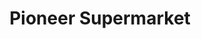 ---
title: "Pioneer Supermarket"
url: /new-york/pioneer-supermarket-malcolm-x-boulevard/
shop: supermarket
---